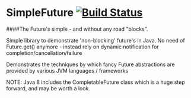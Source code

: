 SimpleFuture [![Build Status](https://travis-ci.org/srideepprasad/SimpleFuture.png?branch=master)](https://travis-ci.org/srideepprasad/SimpleFuture)
======
####The Future's simple - and without any road "blocks".

Simple library to demonstrate 'non-blocking' future's in Java. No need of Future.get() anymore - instead rely on dynamic notification for completion/cancellation/failure

Demonstrates the techniques by which fancy Future abstractions are provided by various JVM languages / frameworks

NOTE: Java 8 includes the CompletableFuture class which is a huge step forward, and may be worth a look.
